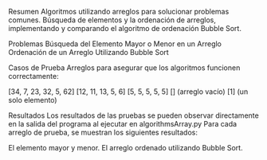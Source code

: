 Resumen 
Algoritmos utilizando arreglos para solucionar problemas comunes. Búsqueda de elementos y la ordenación de arreglos, implementando y comparando el algoritmo de ordenación Bubble Sort.

Problemas 
Búsqueda del Elemento Mayor o Menor en un Arreglo
Ordenación de un Arreglo Utilizando Bubble Sort

Casos de Prueba
Arreglos para asegurar que los algoritmos funcionen correctamente:

[34, 7, 23, 32, 5, 62]
[12, 11, 13, 5, 6]
[5, 5, 5, 5, 5]
[] (arreglo vacío)
[1] (un solo elemento)

Resultados
Los resultados de las pruebas se pueden observar directamente en la salida del programa al ejecutar en algorithmsArray.py Para cada arreglo de prueba, se muestran los siguientes resultados:

El elemento mayor y menor.
El arreglo ordenado utilizando Bubble Sort.

